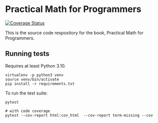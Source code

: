 # Practical Math for Programmers

[![Coverage Status](https://coveralls.io/repos/github/j2kun/pmfp-code/badge.svg?branch=main)](https://coveralls.io/github/j2kun/pmfp-code?branch=main)

This is the source code respository for the book, Practical Math for Programmers.

## Running tests

Requires at least Python 3.10.

```
virtualenv -p python3 venv
source venv/bin/activate
pip install -r requirements.txt
```

To run the test suite:

```
pytest

# with code coverage
pytest --cov-report html:cov_html  --cov-report term-missing --cov
```
